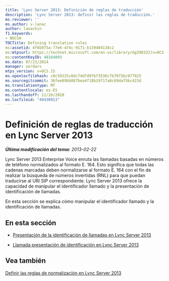 ```yaml
---
title: 'Lync Server 2013: Definición de reglas de traducción'
description: 'Lync Server 2013: definir las reglas de traducción.'
ms.reviewer: ''
ms.author: v-lanac
author: lanachin
f1.keywords:
- NOCSH
TOCTitle: Defining translation rules
ms:assetid: 4f6b975a-77e6-474c-9171-b139d84138c2
ms:mtpsurl: https://technet.microsoft.com/en-us/library/Gg398322(v=OCS.15)
ms:contentKeyID: 48184093
ms.date: 07/23/2014
manager: serdars
mtps_version: v=OCS.15
ms.openlocfilehash: c0c59225c8dc74d7d97bf3536c7b7073bc977925
ms.sourcegitcommit: 36fee89bb887bea4f18b19f17a8c69daf5bc423d
ms.translationtype: MT
ms.contentlocale: es-ES
ms.lasthandoff: 11/26/2020
ms.locfileid: "49430913"
---
```

# <a name="defining-translation-rules-in-lync-server-2013"></a>Definición de reglas de traducción en Lync Server 2013

<div data-xmlns="http://www.w3.org/1999/xhtml">

<div class="topic" data-xmlns="http://www.w3.org/1999/xhtml" data-msxsl="urn:schemas-microsoft-com:xslt" data-cs="https://msdn.microsoft.com/">

<div data-asp="https://msdn2.microsoft.com/asp">



</div>

<div id="mainSection">

<div id="mainBody">

<span> </span>

_**Última modificación del tema:** 2013-02-22_

Lync Server 2013 Enterprise Voice enruta las llamadas basadas en números de teléfono normalizados al formato E. 164. Esto significa que todas las cadenas marcadas deben normalizarse al formato E. 164 con el fin de realizar la búsqueda de números invertidas (RNL) para que puedan traducirse al URI SIP correspondiente. Lync Server 2013 ofrece la capacidad de manipular el identificador llamado y la presentación de identificación de llamadas.

En esta sección se explica cómo manipular el identificador llamado y la identificación de llamadas.

<div>

## <a name="in-this-section"></a>En esta sección

  - [Presentación de la identificación de llamadas en Lync Server 2013](lync-server-2013-caller-id-presentation.md)

  - [Llamada presentación de identificación en Lync Server 2013](lync-server-2013-called-id-presentation.md)

</div>

<div>

## <a name="see-also"></a>Vea también


[Definir las reglas de normalización en Lync Server 2013](lync-server-2013-defining-normalization-rules.md)  
  

</div>

</div>

<span> </span>

</div>

</div>

</div>

